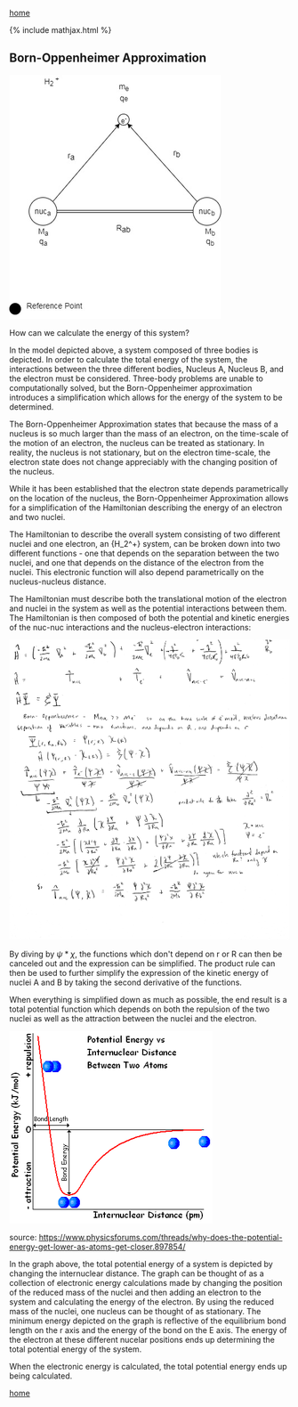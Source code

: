[home](/README.md)

{% include mathjax.html %}

## Born-Oppenheimer Approximation

 ![Hydrogen](h2.jpg)

 How can we calculate the energy of this system? 
 
In the model depicted above, a system composed of three bodies is depicted. In order to calculate the total energy of the system, the interactions between the three different bodies, Nucleus A, Nucleus B, and the electron must be considered. Three-body problems are unable to computationally solved, but the Born-Oppenheimer approximation introduces a simplification which allows for the energy of the system to be determined. 

The Born-Oppenheimer Approximation states that because the mass of a nucleus is so much larger than the mass of an electron, on the time-scale of the motion of an electron, the nucleus can be treated as stationary. In reality, the nucleus is not stationary, but on the electron time-scale, the electron state does not change appreciably with the changing position of the nucleus. 

While it has been established that the electron state depends parametrically on the location of the nucleus, the Born-Oppenheimer Approximation allows for a simplification of the Hamiltonian describing the energy of an electron and two nuclei. 

The Hamiltonian to describe the overall system consisting of two different nuclei and one electron, an {H_2^+} system, can be broken down into two different functions - one that depends on the separation between the two nuclei, and one that depends on the distance of the electron from the nuclei. This electronic function will also depend parametrically on the nucleus-nucleus distance. 

The Hamiltonian must describe both the translational motion of the electron and nuclei in the system as well as the potential interactions between them. The Hamiltonian is then composed of both the potential and kinetic energies of the nuc-nuc interactions and the nucleus-electron interactions: 

![math](/math.jpg)

By diving by $\psi * \chi$, the functions which don't depend on r or R can then be canceled out and the expression can be simplified. The product rule can then be used to further simplify the expression of the kinetic energy of nuclei A and B by taking the second derivative of the functions. 

When everything is simplified down as much as possible, the end result is a total potential function which depends on both the repulsion of the two nuclei as well as the attraction between the nuclei and the electron.

![PE Graph](/bondenergy.GIF)

source: https://www.physicsforums.com/threads/why-does-the-potential-energy-get-lower-as-atoms-get-closer.897854/

In the graph above, the total potential energy of a system is depicted by changing the internuclear distance. The graph can be thought of as  a collection of electronic energy calculations made by changing the position of the reduced mass of the nuclei and then adding an electron to the system and calculating the energy of the electron. By using the reduced mass of the nuclei, one nucleus can be thought of as stationary. The minimum energy depicted on the graph is reflective of the equilibrium bond length on the r axis and the energy of the bond on the E axis. The energy of the electron at these different nucelar positions ends up determining the total potential energy of the system. 

When the electronic energy is calculated, the total potential energy ends up being calculated. 

[home](/README.md)
